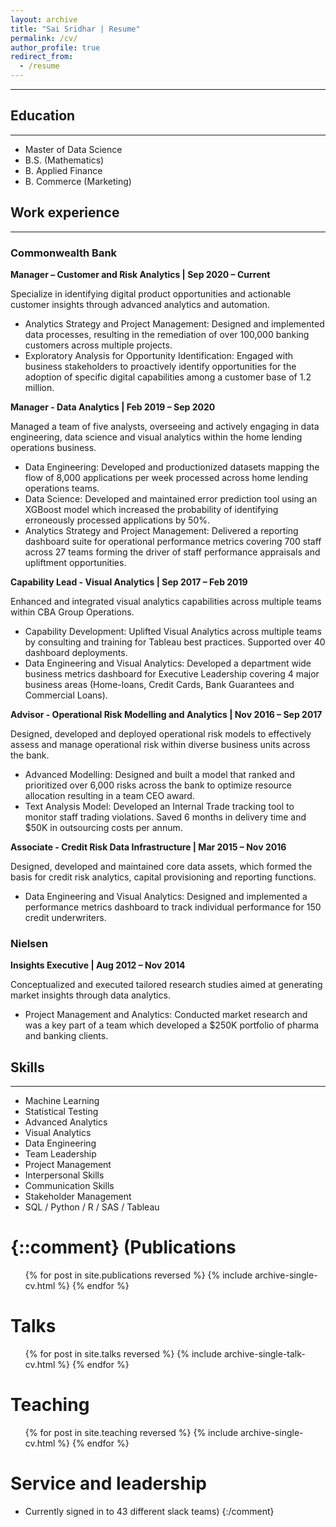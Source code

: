 ```yaml
---
layout: archive
title: "Sai Sridhar | Resume"
permalink: /cv/
author_profile: true
redirect_from:
  - /resume
---
```

_________________________
## Education
_________________________
* Master of Data Science
* B.S. (Mathematics)
* B. Applied Finance
* B. Commerce (Marketing)

## Work experience
_________________________
### Commonwealth Bank
**Manager – Customer and Risk Analytics &#124; Sep 2020 – Current**

  Specialize in identifying digital product opportunities and actionable customer insights through advanced analytics and automation.
  * Analytics Strategy and Project Management: Designed and implemented data processes, resulting in the remediation of over 100,000 banking customers across multiple projects.
  * Exploratory Analysis for Opportunity Identification: Engaged with business stakeholders to proactively identify opportunities for the adoption of specific digital capabilities among a customer base of 1.2 million.
    
**Manager - Data Analytics &#124; Feb 2019 – Sep 2020**

  Managed a team of five analysts, overseeing and actively engaging in data engineering, data science and visual analytics within the home lending operations business.
  * Data Engineering: Developed and productionized datasets mapping the flow of 8,000 applications per week processed across home lending operations teams.
  * Data Science: Developed and maintained error prediction tool using an XGBoost model which increased the probability of identifying erroneously processed applications by 50%.
  * Analytics Strategy and Project Management: Delivered a reporting dashboard suite for operational performance metrics covering 700 staff across 27 teams forming the driver of staff performance appraisals and upliftment opportunities. 

**Capability Lead - Visual Analytics &#124; Sep 2017 – Feb 2019**

  Enhanced and integrated visual analytics capabilities across multiple teams within CBA Group Operations. 
  * Capability Development: Uplifted Visual Analytics across multiple teams by consulting and training for Tableau best practices. Supported over 40 dashboard deployments.
  * Data Engineering and Visual Analytics: Developed a department wide business metrics dashboard for Executive Leadership covering 4 major business areas (Home-loans, Credit Cards, Bank Guarantees and Commercial Loans).
 
**Advisor - Operational Risk Modelling and Analytics &#124; Nov 2016 – Sep 2017**

  Designed, developed and deployed operational risk models to effectively assess and manage operational risk within diverse business units across the bank.
  * Advanced Modelling: Designed and built a model that ranked and prioritized over 6,000 risks across the bank to optimize resource allocation resulting in a team CEO award.
  * Text Analysis Model: Developed an Internal Trade tracking tool to monitor staff trading violations. Saved 6 months in delivery time and $50K in outsourcing costs per annum.

**Associate - Credit Risk Data Infrastructure &#124; Mar 2015 – Nov 2016**

  Designed, developed and maintained core data assets, which formed the basis for credit risk analytics, capital provisioning and reporting functions.
  * Data Engineering and Visual Analytics: Designed and implemented a performance metrics dashboard to track individual performance for 150 credit underwriters.

### Nielsen
**Insights Executive &#124; Aug 2012 – Nov 2014**

  Conceptualized and executed tailored research studies aimed at generating market insights through data analytics.
  * Project Management and Analytics: Conducted market research and was a key part of a team which developed a $250K portfolio of pharma and banking clients.

## Skills
_________________________
*	Machine Learning
*	Statistical Testing
*	Advanced Analytics
*	Visual Analytics
*	Data Engineering
*	Team Leadership
*	Project Management
*	Interpersonal Skills
*	Communication Skills
*	Stakeholder Management
*	SQL / Python / R / SAS / Tableau

{::comment}
(Publications
======
  <ul>{% for post in site.publications reversed %}
    {% include archive-single-cv.html %}
  {% endfor %}</ul>
  
Talks
======
  <ul>{% for post in site.talks reversed %}
    {% include archive-single-talk-cv.html  %}
  {% endfor %}</ul>
  
Teaching
======
  <ul>{% for post in site.teaching reversed %}
    {% include archive-single-cv.html %}
  {% endfor %}</ul>
  
Service and leadership
======
* Currently signed in to 43 different slack teams)
{:/comment}
